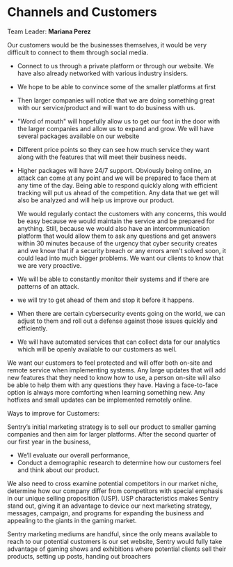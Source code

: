# Channels and Customers

Team Leader:  **Mariana Perez**

Our customers would be the businesses themselves, it would be very difficult to connect to them through social media. 
- Connect to us through a private platform or through our website. 
We have also already networked with various industry insiders. 
- We hope to be able to convince some of the smaller platforms at first 
- Then larger companies will notice that we are doing something great with our service/product and will want to do business with us.
- "Word of mouth" will hopefully allow us to get our foot in the door with the larger companies and allow us to expand and grow. 
We will have several packages available on our website
- Different price points so they can see how much service they want along with the features that will meet their business needs.
- Higher packages will have 24/7 support.
Obviously being online, an attack can come at any point and we will be prepared to face them at any time of the day. Being able to respond quickly along with efficient tracking will put us ahead of the competition. Any data that we get will also be analyzed and will help us improve our product.

  We would regularly contact the customers with any concerns, this would be easy because we would maintain the service and be prepared for anything. Still, because we would also have an intercommunication platform that would allow them to ask any questions and get answers within 30 minutes because of the urgency that cyber security creates and we know that if a security breach or any errors aren't solved soon, it could lead into much bigger problems. 
We want our clients to know that we are very proactive.
- We will be able to constantly monitor their systems and if there are patterns of an attack.
- we will try to get ahead of them and stop it before it happens.
- When there are certain cybersecurity events going on the world, we can adjust to them and roll out a defense against those issues quickly and efficiently. 
- We will have automated services that can collect data for our analytics which will be openly available to our customers as well.

We want our customers to feel protected and will offer both on-site and remote service when implementing systems. Any large updates that will add new features that they need to know how to use, a person on-site will also be able to help them with any questions they have. Having a face-to-face option is always more comforting when learning something new. Any hotfixes and small updates can be implemented remotely online. 
  
  Ways to improve for Customers:
  
  Sentry’s initial marketing strategy is to sell our product to smaller gaming companies and then aim for larger platforms. 
  After the second quarter of our first year in the business, 
  - We’ll evaluate our overall performance, 
  - Conduct a demographic research to determine how our customers feel and think about our product.
  
  We also need to cross examine potential competitors in our market niche, determine how our company differ from competitors with special emphasis in our unique selling proposition (USP). USP characteristics makes Sentry stand out, giving it an advantage to device our next marketing strategy, messages, campaign, and programs for expanding the business and appealing to the giants in the gaming market. 
  
 Sentry marketing mediums are handful, since the only means available to reach to our potential customers is our set website, Sentry would fully take advantage of gaming shows and exhibitions where potential clients sell their products, setting up posts, handing out broachers 


